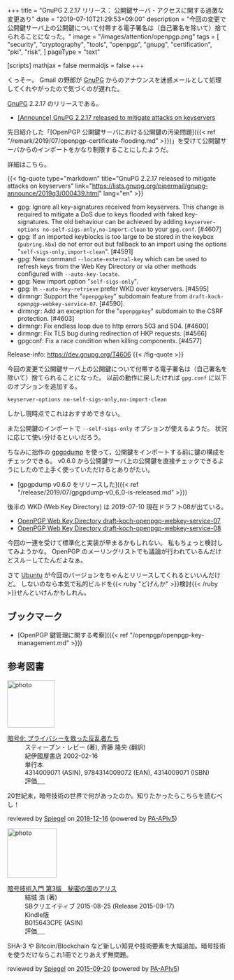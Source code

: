 +++
title = "GnuPG 2.2.17 リリース： 公開鍵サーバ・アクセスに関する過激な変更あり"
date =  "2019-07-10T21:29:53+09:00"
description = "今回の変更で公開鍵サーバ上の公開鍵について付帯する電子署名は（自己署名を除いて）捨てられることになった。"
image = "/images/attention/openpgp.png"
tags = [
  "security",
  "cryptography",
  "tools",
  "openpgp",
  "gnupg",
  "certification",
  "pki",
  "risk",
]
pageType = "text"

[scripts]
  mathjax = false
  mermaidjs = false
+++

くっそー。
Gmail の野郎が [GnuPG] からのアナウンスを迷惑メールとして処理してくれやがったので気づくのが遅れた。

[GnuPG] 2.2.17 のリリースである。

- [[Announce] GnuPG 2.2.17 released to mitigate attacks on keyservers](https://lists.gnupg.org/pipermail/gnupg-announce/2019q3/000439.html)

先日紹介した「[OpenPGP 公開鍵サーバにおける公開鍵の汚染問題]({{< ref "/remark/2019/07/openpgp-certificate-flooding.md" >}})」を受けて公開鍵サーバからのインポートをかなり制限することにしたようだ。

詳細はこちら。

{{< fig-quote type="markdown" title="GnuPG 2.2.17 released to mitigate attacks on keyservers" link="https://lists.gnupg.org/pipermail/gnupg-announce/2019q3/000439.html" lang="en" >}}
* gpg: Ignore all key-signatures received from keyservers.  This change is required to mitigate a DoS due to keys flooded with faked key-signatures.  The old behaviour can be achieved by adding `keyserver-options no-self-sigs-only,no-import-clean` to your `gpg.conf`.  [#4607]
* gpg: If an imported keyblocks is too large to be stored in the keybox (`pubring.kbx`) do not error out but fallback to an import using the options "`self-sigs-only,import-clean`".  [#4591]
* gpg: New command `--locate-external-key` which can be used to refresh keys from the Web Key Directory or via other methods configured with `--auto-key-locate`.
* gpg: New import option "`self-sigs-only`".
* gpg: In `--auto-key-retrieve` prefer WKD over keyservers.  [#4595]
* dirmngr: Support the "`openpgpkey`" subdomain feature from `draft-koch-openpgp-webkey-service-07`. [#4590].
* dirmngr: Add an exception for the "`openpgpkey`" subdomain to the CSRF protection.  [#4603]
* dirmngr: Fix endless loop due to http errors 503 and 504.  [#4600]
* dirmngr: Fix TLS bug during redirection of HKP requests.  [#4566]
* gpgconf: Fix a race condition when killing components.  [#4577]

Release-info: https://dev.gnupg.org/T4606
{{< /fig-quote >}}

今回の変更で公開鍵サーバ上の公開鍵について付帯する電子署名は（自己署名を除いて）捨てられることになった。
以前の動作に戻したければ `gpg.conf` に以下のオプションを追加する。

```
keyserver-options no-self-sigs-only,no-import-clean
```

しかし現時点でこれはおすすめできない。

また公開鍵のインポートで `--self-sigs-only` オプションが使えるようだ。
状況に応じて使い分けるといいだろう。

ちなみに拙作の [gpgpdump] を使って，公開鍵をインポートする前に鍵の構成をチェックできる。
v0.6.0 から公開鍵サーバ上の公開鍵を直接チェックできるようにしたので上手く使っていただけるとありがたい。

- [gpgpdump v0.6.0 をリリースした]({{< ref "/release/2019/07/gpgpdump-v0_6_0-is-released.md" >}})

後半の WKD (Web Key Directory) は 2019-07-10 現在ドラフト08が出ている。

- [OpenPGP Web Key Directory draft-koch-openpgp-webkey-service-07](https://tools.ietf.org/html/draft-koch-openpgp-webkey-service-07)
- [OpenPGP Web Key Directory draft-koch-openpgp-webkey-service-08](https://tools.ietf.org/html/draft-koch-openpgp-webkey-service-08)

今回の一連を受けて標準化と実装が早まるかもしれない。
私もちょっと検討してみようかな。
OpenPGP のメーリングリストでも議論が行われているんだけどスルーしてたんだよなぁ。

さて [Ubuntu] が今回のバージョンをちゃんとリリースしてくれるといいんだけど。
しないのなら本気で私的ビルドを{{< ruby "どげんか" >}}検討{{< /ruby >}}せんといけんかもしれん。

## ブックマーク

- [OpenPGP 鍵管理に関する考察]({{< ref "/openpgp/openpgp-key-management.md" >}})

[GnuPG]: https://gnupg.org/ "The GNU Privacy Guard"
[Libgcrypt]: https://gnupg.org/software/libgcrypt/
[Ubuntu]: https://www.ubuntu.com/ "The leading operating system for PCs, IoT devices, servers and the cloud | Ubuntu"
[gpgpdump]: https://github.com/spiegel-im-spiegel/gpgpdump "spiegel-im-spiegel/gpgpdump: OpenPGP packet visualizer"

## 参考図書

<div class="hreview">
  <div class="photo"><a class="item url" href="https://www.amazon.co.jp/dp/4314009071?tag=baldandersinf-22&linkCode=ogi&th=1&psc=1"><img src="https://m.media-amazon.com/images/I/51ZRZ62WKCL._SL160_.jpg" width="108" alt="photo"></a></div>
  <dl class="fn">
    <dt><a href="https://www.amazon.co.jp/dp/4314009071?tag=baldandersinf-22&linkCode=ogi&th=1&psc=1">暗号化 プライバシーを救った反乱者たち</a></dt>
    <dd>スティーブン・レビー (著), 斉藤 隆央 (翻訳)</dd>
    <dd>紀伊國屋書店 2002-02-16</dd>
    <dd>単行本</dd>
    <dd>4314009071 (ASIN), 9784314009072 (EAN), 4314009071 (ISBN)</dd>
    <dd>評価<abbr class="rating fa-sm" title="5">&nbsp;<i class="fas fa-star"></i>&nbsp;<i class="fas fa-star"></i>&nbsp;<i class="fas fa-star"></i>&nbsp;<i class="fas fa-star"></i>&nbsp;<i class="fas fa-star"></i></abbr></dd>
  </dl>
  <p class="description">20世紀末，暗号技術の世界で何があったのか。知りたかったらこちらを読むべし！</p>
  <p class="powered-by">reviewed by <a href='#maker' class='reviewer'>Spiegel</a> on <abbr class="dtreviewed" title="2018-12-16">2018-12-16</abbr> (powered by <a href="https://affiliate.amazon.co.jp/assoc_credentials/home">PA-APIv5</a>)</p>
</div>

<div class="hreview">
  <div class="photo"><a class="item url" href="https://www.amazon.co.jp/dp/B015643CPE?tag=baldandersinf-22&linkCode=ogi&th=1&psc=1"><img src="https://m.media-amazon.com/images/I/51t6yHHVwEL._SL160_.jpg" width="113" alt="photo"></a></div>
  <dl class="fn">
    <dt><a href="https://www.amazon.co.jp/dp/B015643CPE?tag=baldandersinf-22&linkCode=ogi&th=1&psc=1">暗号技術入門 第3版　秘密の国のアリス</a></dt>
    <dd>結城 浩 (著)</dd>
    <dd>SBクリエイティブ 2015-08-25 (Release 2015-09-17)</dd>
    <dd>Kindle版</dd>
    <dd>B015643CPE (ASIN)</dd>
    <dd>評価<abbr class="rating fa-sm" title="5">&nbsp;<i class="fas fa-star"></i>&nbsp;<i class="fas fa-star"></i>&nbsp;<i class="fas fa-star"></i>&nbsp;<i class="fas fa-star"></i>&nbsp;<i class="fas fa-star"></i></abbr></dd>
  </dl>
  <p class="description">SHA-3 や Bitcoin/Blockchain など新しい知見や技術要素を大幅追加。暗号技術を使うだけならこれ1冊でとりあえず無問題。</p>
  <p class="powered-by">reviewed by <a href='#maker' class='reviewer'>Spiegel</a> on <abbr class="dtreviewed" title="2015-09-20">2015-09-20</abbr> (powered by <a href="https://affiliate.amazon.co.jp/assoc_credentials/home">PA-APIv5</a>)</p>
</div>
